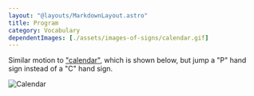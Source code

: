 ```yaml
---
layout: "@layouts/MarkdownLayout.astro"
title: Program
category: Vocabulary
dependentImages: [./assets/images-of-signs/calendar.gif]
---
```


Similar motion to ["calendar"](../calendar),
which is shown below, but jump a "P" hand sign instead of a "C" hand sign.

![Calendar](@signs/calendar.gif)
